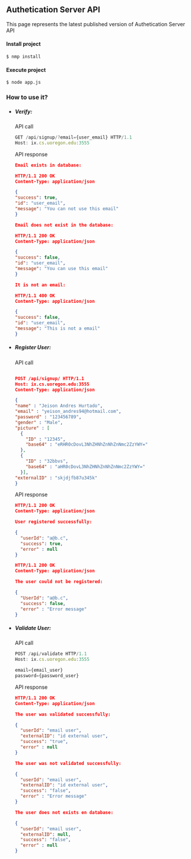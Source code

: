 ## Authetication Server API
This page represents the latest published version of Authetication Server API

#### Install project

```
$ nmp install
```

#### Execute project
```
$ node app.js
```

### How to use it?

- ##### Verify:

    API call

    ```javascript
  GET /api/signup/?email={user_email} HTTP/1.1
  Host: ix.cs.uoregon.edu:3555
    ```

    API response

    ```json
  Email exists in database:

  HTTP/1.1 200 OK
  Content-Type: application/json

  {
    "success": true,
    "id": "user_email",
    "message": "You can not use this email"
  }

  Email does not exist in the database:

  HTTP/1.1 200 OK
  Content-Type: application/json

  {
    "success": false,
    "id": "user_email",
    "message": "You can use this email"
  }
  
  It is not an email:

  HTTP/1.1 400 OK
  Content-Type: application/json

  {
    "success": false,
    "id": "user_email",
    "message": "This is not a email"
  }
    ```

- ##### Register User:

    API call
    ```json

  POST /api/signup/ HTTP/1.1
  Host: ix.cs.uoregon.edu:3555
  Content-Type: application/json

  {
    "name" : "Jeison Andres Hurtado",
    "email" : "yeison_andres94@hotmail.com",
    "password" : "123456789",
    "gender" : "Male",
    "picture" : [
      {
        "ID" : "12345",
        "base64" : "eRHR0cDovL3NhZHNhZnNhZnNmc2ZzYWY="
      },
      {
        "ID" : "32bbvs",
        "base64" : "aHR0cDovL3NhZHNhZnNhZnNmc2ZzYWY="
      }],
    "externalID" : "skjdjfb87u345k"
  }
    ```
    API response

    ```json
  HTTP/1.1 200 OK
  Content-Type: application/json

  User registered successfully:

    {
      "userId": "a@b.c",
      "success": true,
      "error" : null
    }

  HTTP/1.1 200 OK
  Content-Type: application/json

  The user could not be registered:

    {
      "UserId": "a@b.c",
      "success": false,
      "error" : "Error message"
    }
    ```

- ##### Validate User:

    API call
    ```javascript
  POST /api/validate HTTP/1.1
  Host: ix.cs.uoregon.edu:3555

  email={email_user}
  password={password_user}
    ```

    API response
    ```json
  HTTP/1.1 200 OK
  Content-Type: application/json

  The user was validated successfully:

    {
      "userId": "email user",
      "externalID": "id external user",
      "success": "true",
      "error" : null
    }

  The user was not validated successfully:

    {
      "userId": "email user",
      "externalID": "id external user",
      "success": "false",
      "error" : "Error message"
    }

  The user does not exists en database:

    {
      "userId": "email user",
      "externalID": null,
      "success": "false",
      "error" : null
    }
    ```
